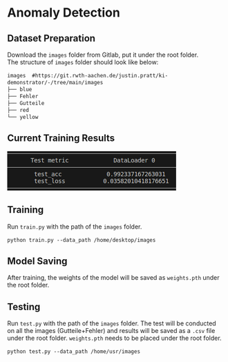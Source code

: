 # Anomaly Detection
## Dataset Preparation
Download the `images` folder from Gitlab, put it under the root folder.  
The structure of `images` folder should look like below:
```
images  #https://git.rwth-aachen.de/justin.pratt/ki-demonstrator/-/tree/main/images
├── blue
├── Fehler
├── Gutteile
├── red
└── yellow
```
## Current Training Results
<img src="Screenshot from 2023-10-28 15-06-55.png" width="" alt=""/>

## Training
Run `train.py` with the path of the `images` folder.
```
python train.py --data_path /home/desktop/images
```
## Model Saving
After training, the weights of the model will be saved as `weights.pth` under the root folder.

## Testing
Run `test.py` with the path of the `images` folder. The test will be conducted on all the images (Gutteile+Fehler) and results will be saved as a `.csv` file under the root folder. `weights.pth` needs to be placed under the root folder. 
```
python test.py --data_path /home/usr/images
```
